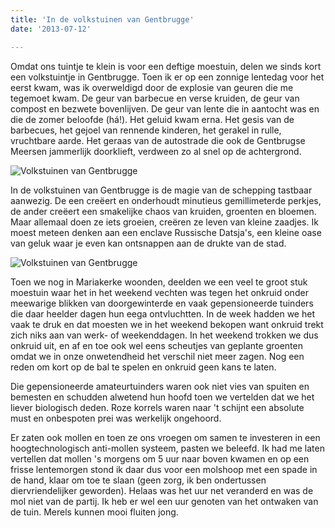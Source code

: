 ```yaml
---
title: 'In de volkstuinen van Gentbrugge'
date: '2013-07-12'

---
```


Omdat ons tuintje te klein is voor een deftige moestuin, delen we sinds kort een volkstuintje in Gentbrugge. Toen ik er op een zonnige lentedag voor het eerst kwam, was ik overweldigd door de explosie van geuren die me tegemoet kwam. De geur van barbecue en verse kruiden, de geur van compost en bezwete bovenlijven. De geur van lente die in aantocht was en die de zomer beloofde (há!). Het geluid kwam erna. Het gesis van de barbecues, het gejoel van rennende kinderen, het gerakel in rulle, vruchtbare aarde. Het geraas van de autostrade die ook de Gentbrugse Meersen jammerlijk doorklieft, verdween zo al snel op de achtergrond.

![Volkstuinen van Gentbrugge](vt2.jpg)

In de volkstuinen van Gentbrugge is de magie van de schepping tastbaar aanwezig. De een creëert en onderhoudt minutieus gemillimeterde perkjes, de ander creëert een smakelijke chaos van kruiden, groenten en bloemen. Maar allemaal doen ze iets groeien, creëren ze leven van kleine zaadjes. Ik moest meteen denken aan een enclave Russische Datsja's, een kleine oase van geluk waar je even kan ontsnappen aan de drukte van de stad.

![Volkstuinen van Gentbrugge](vt1.jpg)

Toen we nog in Mariakerke woonden, deelden we een veel te groot stuk moestuin waar het in het weekend vechten was tegen het onkruid onder meewarige blikken van doorgewinterde en vaak gepensioneerde tuinders die daar heelder dagen hun eega ontvluchtten. In de week hadden we het vaak te druk en dat moesten we in het weekend bekopen want onkruid trekt zich niks aan van werk- of weekenddagen. In het weekend trokken we dus onkruid uit, en af en toe ook wel eens scheutjes van geplante groenten omdat we in onze onwetendheid het verschil niet meer zagen. Nog een reden om kort op de bal te spelen en onkruid geen kans te laten.

Die gepensioneerde amateurtuinders waren ook niet vies van spuiten en bemesten en schudden alwetend hun hoofd toen we vertelden dat we het liever biologisch deden. Roze korrels waren naar 't schijnt een absolute must en onbespoten prei was werkelijk ongehoord.

Er zaten ook mollen en toen ze ons vroegen om samen te investeren in een hoogtechnologisch anti-mollen systeem, pasten we beleefd. Ik had me laten vertellen dat mollen 's morgens om 5 uur naar boven kwamen en op een frisse lentemorgen stond ik daar dus voor een molshoop met een spade in de hand, klaar om toe te slaan (geen zorg, ik ben ondertussen diervriendelijker geworden). Helaas was het uur net veranderd en was de mol niet van de partij. Ik heb er wel een uur genoten van het ontwaken van de tuin. Merels kunnen mooi fluiten jong.



